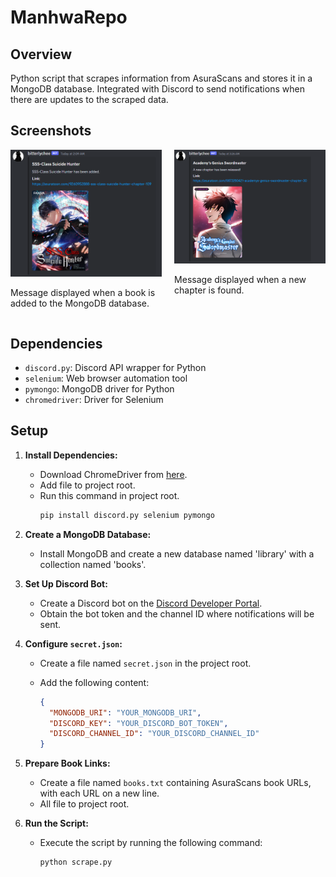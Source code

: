 # ManhwaRepo

## Overview
Python script that scrapes information from AsuraScans and stores it in a MongoDB database. Integrated with Discord to send notifications when there are updates to the scraped data.

## Screenshots

<div style="display: flex; flex-wrap: wrap; justify-content: space-between;">

  <div style="flex-basis: 48%;">
    <img src="https://github.com/krsina/ManhwaRepo/blob/main/demo/added.PNG?raw=true" alt="Screenshot 1">
    <p>Message displayed when a book is added to the MongoDB database.</p>
  </div>

  <div style="flex-basis: 48%;">
    <img src="https://raw.githubusercontent.com/krsina/ManhwaRepo/main/demo/newchapter.png" alt="Screenshot 2">
    <p>Message displayed when a new chapter is found.</p>
  </div>

</div>


## Dependencies
- `discord.py`: Discord API wrapper for Python
- `selenium`: Web browser automation tool
- `pymongo`: MongoDB driver for Python
- `chromedriver`: Driver for Selenium

## Setup

1. **Install Dependencies:**
   - Download ChromeDriver from [here](https://sites.google.com/chromium.org/driver/).
   - Add file to project root.
   - Run this command in project root.
     ```bash
     pip install discord.py selenium pymongo
     ```

2. **Create a MongoDB Database:**
   - Install MongoDB and create a new database named 'library' with a collection named 'books'.

3. **Set Up Discord Bot:**
   - Create a Discord bot on the [Discord Developer Portal](https://discord.com/developers/applications).
   - Obtain the bot token and the channel ID where notifications will be sent.

4. **Configure `secret.json`:**
   - Create a file named `secret.json` in the project root.
   - Add the following content:

     ```json
     {
       "MONGODB_URI": "YOUR_MONGODB_URI",
       "DISCORD_KEY": "YOUR_DISCORD_BOT_TOKEN",
       "DISCORD_CHANNEL_ID": "YOUR_DISCORD_CHANNEL_ID"
     }
     ```

5. **Prepare Book Links:**
   - Create a file named `books.txt` containing AsuraScans book URLs, with each URL on a new line.
   - All file to project root.

6. **Run the Script:**
   - Execute the script by running the following command:

     ```bash
     python scrape.py
     ```
